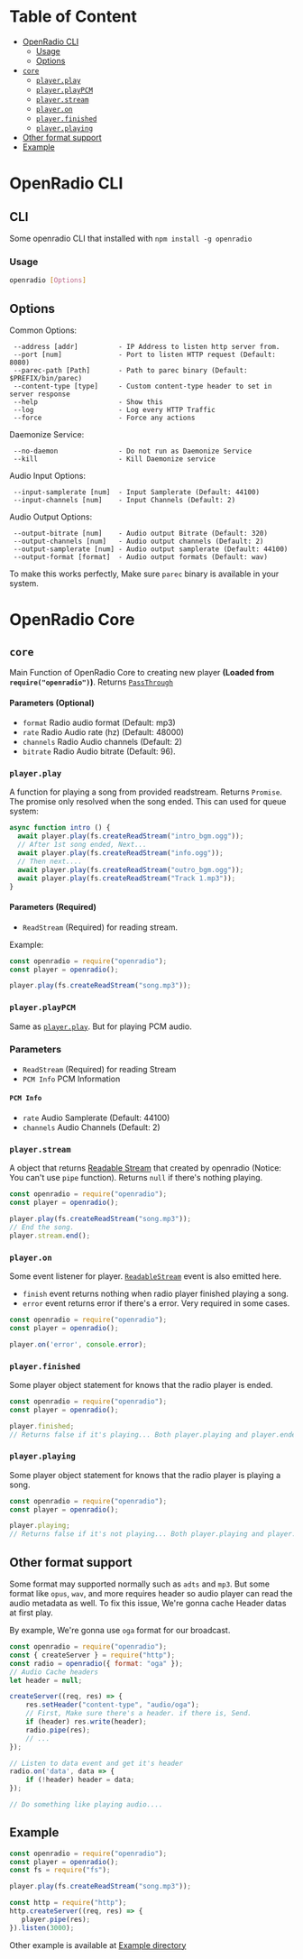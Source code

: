 # Table of Content
- [OpenRadio CLI](#cli)
  - [Usage](#usage)
  - [Options](#options)
- [`core`](#core)
  - [`player.play`](#playerplay)
  - [`player.playPCM`](#playerplaypcm)
  - [`player.stream`](#playerstream)
  - [`player.on`](#playeron)
  - [`player.finished`](#playerfinished)
  - [`player.playing`](#playerplaying)
- [Other format support](#other-format-support)
- [Example](#example)

# OpenRadio CLI
## CLI
Some openradio CLI that installed with `npm install -g openradio`
### Usage
```bash
openradio [Options]
```

## Options
Common Options:

```
 --address [addr]          - IP Address to listen http server from.
 --port [num]              - Port to listen HTTP request (Default: 8080)
 --parec-path [Path]       - Path to parec binary (Default: $PREFIX/bin/parec)
 --content-type [type]     - Custom content-type header to set in server response
 --help                    - Show this
 --log                     - Log every HTTP Traffic
 --force                   - Force any actions
```

Daemonize Service:

```
 --no-daemon               - Do not run as Daemonize Service
 --kill                    - Kill Daemonize service
```

Audio Input Options:

```
 --input-samplerate [num]  - Input Samplerate (Default: 44100)
 --input-channels [num]    - Input Channels (Default: 2)
```

Audio Output Options:

```
 --output-bitrate [num]    - Audio output Bitrate (Default: 320)
 --output-channels [num]   - Audio output channels (Default: 2)
 --output-samplerate [num] - Audio output samplerate (Default: 44100)
 --output-format [format]  - Audio output formats (Default: wav)
```

To make this works perfectly, Make sure `parec` binary is available in your system.

# OpenRadio Core
## `core`
Main Function of OpenRadio Core to creating new player __(Loaded from `require("openradio")`)__. Returns [`PassThrough`](https://nodejs.org/api/stream.html#stream_class_stream_passthrough)
#### Parameters (Optional)
 - `format` Radio audio format (Default: mp3)
 - `rate` Radio Audio rate (hz) (Default: 48000)
 - `channels` Radio Audio channels (Default: 2)
 - `bitrate` Radio Audio bitrate (Default: 96).
### `player.play`
A function for playing a song from provided readstream. Returns `Promise`. The promise only resolved when the song ended. This can used for queue system:
```js
async function intro () {
  await player.play(fs.createReadStream("intro_bgm.ogg"));
  // After 1st song ended, Next...
  await player.play(fs.createReadStream("info.ogg"));
  // Then next....
  await player.play(fs.createReadStream("outro_bgm.ogg"));
  await player.play(fs.createReadStream("Track 1.mp3"));
}
```
#### Parameters **(Required)**
  - `ReadStream` (Required) for reading stream.

Example:
```js
const openradio = require("openradio");
const player = openradio();

player.play(fs.createReadStream("song.mp3"));
```
### `player.playPCM`
Same as [`player.play`](#playerplay). But for playing PCM audio.

### Parameters
  - `ReadStream` (Required) for reading Stream
  - `PCM Info` PCM Information

#### `PCM Info`
  - `rate` Audio Samplerate (Default: 44100)
  - `channels` Audio Channels (Default: 2)
  
### `player.stream`
A object that returns [Readable Stream](https://nodejs.org/api/stream.html#stream_readable_streams) that created by openradio (Notice: You can't use `pipe` function). Returns `null` if there's nothing playing.
```js
const openradio = require("openradio");
const player = openradio();

player.play(fs.createReadStream("song.mp3"));
// End the song.
player.stream.end();
```
### `player.on` 
Some event listener for player. [`ReadableStream`](https://nodejs.org/api/stream.html#stream_class_stream_readable) event is also emitted here.
  - `finish` event returns nothing when radio player finished playing a song.
  - `error` event returns error if there's a error. Very required in some cases.
```js
const openradio = require("openradio");
const player = openradio();

player.on('error', console.error);
```
### `player.finished`
Some player object statement for knows that the radio player is ended.

```js
const openradio = require("openradio");
const player = openradio();

player.finished;
// Returns false if it's playing... Both player.playing and player.ended will return false if there's nothing playing / It's new Player.
```
### `player.playing`
Some player object statement for knows that the radio player is playing a song.
```js
const openradio = require("openradio");
const player = openradio();

player.playing;
// Returns false if it's not playing... Both player.playing and player.ended will return false if there's nothing playing / It's new Player.
```

## Other format support
Some format may supported normally such as `adts` and `mp3`. But some format like `opus`, `wav`, and more requires header so audio player can read the audio metadata as well. To fix this issue, We're gonna cache Header datas at first play.

By example, We're gonna use `oga` format for our broadcast.

```js
const openradio = require("openradio");
const { createServer } = require("http");
const radio = openradio({ format: "oga" });
// Audio Cache headers
let header = null;

createServer((req, res) => {
	res.setHeader("content-type", "audio/oga");
	// First, Make sure there's a header. if there is, Send.
	if (header) res.write(header);
	radio.pipe(res);
	// ...
});

// Listen to data event and get it's header
radio.on('data', data => {
	if (!header) header = data;
});

// Do something like playing audio....
```

## Example

```js
const openradio = require("openradio");
const player = openradio();
const fs = require("fs");

player.play(fs.createReadStream("song.mp3"));

const http = require("http");
http.createServer((req, res) => {
   player.pipe(res);
}).listen(3000);
```
Other example is available at [Example directory](https://github.com/Yonle/openradio/tree/radio/example)

